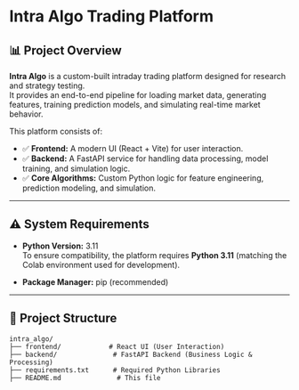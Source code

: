 # Intra Algo Trading Platform

## 📊 Project Overview

**Intra Algo** is a custom-built intraday trading platform designed for research and strategy testing.  
It provides an end-to-end pipeline for loading market data, generating features, training prediction models, and simulating real-time market behavior.

This platform consists of:
- ✅ **Frontend:** A modern UI (React + Vite) for user interaction.
- ✅ **Backend:** A FastAPI service for handling data processing, model training, and simulation logic.
- ✅ **Core Algorithms:** Custom Python logic for feature engineering, prediction modeling, and simulation.

---

## ⚠️ System Requirements

- **Python Version:** 3.11  
  To ensure compatibility, the platform requires **Python 3.11** (matching the Colab environment used for development).

- **Package Manager:** pip (recommended)

---

## 📁 Project Structure

```text
intra_algo/
├── frontend/            # React UI (User Interaction)
├── backend/              # FastAPI Backend (Business Logic & Processing)
├── requirements.txt      # Required Python Libraries
├── README.md              # This file

